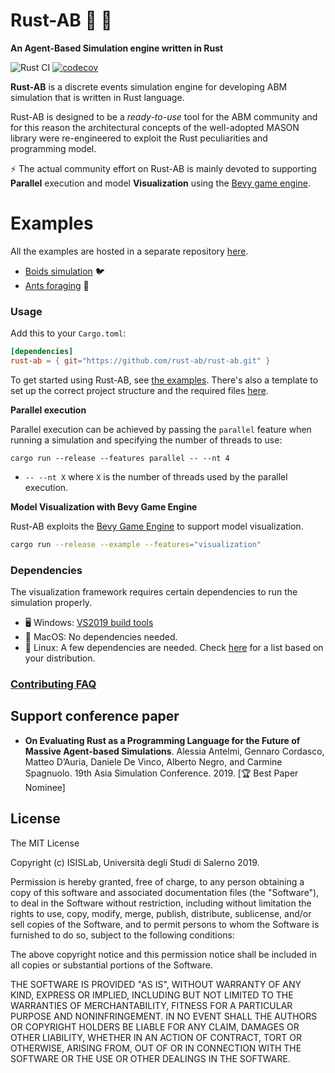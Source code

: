 # Rust-AB 🚀 🤖
**An Agent-Based Simulation engine written in Rust**
 
![Rust CI](https://github.com/spagnuolocarmine/rust-ab/workflows/Rust%20CI/badge.svg)
[![codecov](https://codecov.io/gh/rust-ab/rust-ab/branch/master/graph/badge.svg?token=GWYP2UBPIZ)](https://codecov.io/gh/rust-ab/rust-ab)

**Rust-AB** is a discrete events simulation engine for developing ABM simulation that is written in Rust language. 

Rust-AB is designed to be a _ready-to-use_ tool for the ABM community and for this reason the architectural concepts of the well-adopted MASON library were re-engineered to exploit the Rust peculiarities and programming model.

:zap:  The actual community effort on Rust-AB is mainly devoted to supporting **Parallel** execution and model **Visualization** using the [Bevy game engine](https://bevyengine.org/).

# Examples

All the examples are hosted in a separate repository [here](https://github.com/rust-ab/rust-ab-examples).
- [Boids simulation](https://github.com/rust-ab/rust-ab-examples/tree/master/boids) :bird:
- [Ants foraging](https://github.com/rust-ab/rust-ab-examples/tree/master/antsforaging) :ant:

### Usage

Add this to your `Cargo.toml`:

```toml
[dependencies]
rust-ab = { git="https://github.com/rust-ab/rust-ab.git" }
```

To get started using Rust-AB, see [the examples](https://github.com/rust-ab/rust-ab-examples).
There's also a template to set up the correct project structure and the required files [here](https://github.com/rust-ab/rust-ab-examples/tree/master/template).

**Parallel execution**

Parallel execution can be achieved by passing the `parallel` feature when running a simulation and specifying the number of threads to use:

```cargo run --release --features parallel -- --nt 4```
- ```-- --nt X``` where ```X``` is the number of threads used by the parallel execution.

**Model Visualization with Bevy Game Engine**

Rust-AB exploits the [Bevy Game Engine](https://bevyengine.org/) to support model visualization.

```sh
cargo run --release --example --features="visualization"
```

### Dependencies
The visualization framework requires certain dependencies to run the simulation properly.
- :desktop_computer: Windows: [VS2019 build tools](https://visualstudio.microsoft.com/thank-you-downloading-visual-studio/?sku=BuildTools&rel=16)
- :apple: MacOS: No dependencies needed.
- :penguin: Linux: A few dependencies are needed. Check [here](https://github.com/bevyengine/bevy/blob/main/docs/linux_dependencies.md) for a list based on your distribution.

### [Contributing FAQ](CONTRIBUTING.md)
 
<!--
## Boids Simulation Example

The Boids model by C. Raynolds, 1986, is a steering behavior ABM for autonomous agents, which simulates the flocking behavior of birds. The agent behavior is derived by a linear combination of three independent rules: _Separation_: steer in order to avoid crowding local flockmates; _Alignment_: steer towards the average heading of local flockmates; _Cohesion_: steer to move towards the average position (center of mass) of local flockmates.

- Single core execution: ```cargo run --release --example boids```
- Multiple core execution: ```cargo run --release --example boids --features parallel -- --nt 4```

## Boids Simulation Example

The Boids model by C. Raynolds, 1986, is a steering behavior ABM for autonomous agents, which simulates the flocking behavior of birds. The agent behavior is derived by a linear combination of three independent rules: _Separation_: steer in order to avoid crowding local flockmates; _Alignment_: steer towards the average heading of local flockmates; _Cohesion_: steer to move towards the average position (center of mass) of local flockmates.


### Agent definition

A Rust-AB agent is a struct contains all the local agent data. For our exampel, we have to define a new struct named _Bird_ that emulate the concept of a bird in a flock. The struct definition, in Rust-AB, must implements the trait  _Agent_ and the traits _Eq_ and _Hash_. According to the model specification, each agent in each simulation time has to compute three steering rules according to its neighboring agents. For this reason, it will be placed in a Rust-AB _Field2D_, a bi-dimensional environment. Consequentially, the agent definition must implements the trait _Location2D_, and also the traits _Clone_ and _Copy_, instead of developing they can be automatically computed using the Rust macro ```#derive[(\_)]```.

The steering behavior model can be developed by storing the position of the agent in the previous time and in current time, the agent position can be modeled using a Rust-AB struct named _Real2D_. Furthermore, an unique identify is stored in the agent in order to easily develop the trait _Hash_. 

```rust
#[derive(Clone, Copy)]
pub struct Bird{
    pub id: u128,
    pub pos: Real2D,
    pub last_d: Real2D,
}
```

The agent logic is placed in the _step_ function, however, in order to develop more robust code, we designed agent logic using three sub-functions defined in the agent implementation. Listing _code2_ shows the agent implementation code. Lines 1-8 defines the object _Bird_, by providing the object constructor, and three functions: avoidance, cohesion, and consistency, corresponding to the steering model rules. Each function takes as input parameter the reference to a vector of agents (the agent neighborhood) and returns a new Real2D, which is the force computed according to the neighbors. Moreover, lines 9-12 shows the code for implementing the trait _Location2D_ trait, which enables to place the agent in the _Field2D_ environment. Lines 13-20 shows the code for implementing the Rust traits _Hash_ and _Eq_, notice that in order to develop the Rust _Eq_ trait, it is needed to develop also the trait _PartialEq_, which is developed by exploiting the unique agent identifier.

Finally, the agent _step_ function is defined. Lines 21-39 shows the code of the agent logic, that enables to simulate the steering behavior of the model. The agent computes the neighboring agents (line 23) and using the sub-functions compute its new position. The computed position is used to update the status of the environment (line 37). Notice that in order to access to the simulation state, are used a particular Rust mechanism.

```rust
impl Bird {
    pub fn new(id: u128, pos: Real2D, last_d: Real2D) -> Self {
        Bird {id, pos, last_d}
    }
    pub fn avoidance (self, _vec: &Vec<Bird>) -> Real2D {..}
    pub fn cohesion (self, _vec: &Vec<Bird>) -> Real2D {..}
    pub fn consistency (self, _vec: &Vec<Bird>) -> Real2D {..}
 }
impl Location2D<Real2D> for Bird {
    fn get_location(self) -> Real2D { self.pos }
    fn set_location(&mut self, loc: Real2D) { self.pos = loc; }
}
impl Hash for Bird {
    fn hash<H>(&self, state: &mut H) where H: Hasher,
    { state.write_u128(self.id); state.finish();}
}
impl Eq for Bird {}
impl PartialEq for Bird {
    fn eq(&self, other: &Bird) -> bool {self.id == other.id}
}
impl Agent for Bird {
    fn step(&mut self) {
        let vec = GLOBAL_STATE.lock().unwrap().field1.get_neighbors_within_distance(self.pos,10.0);
        let avoid = self.avoidance(&vec);
        let cohe  = self.cohesion(&vec);
        let rand  = self.randomness();
        let cons  = self.consistency(&vec);
        let mom   = self.last_d;
        let mut dx = COHESION*cohe.x + AVOIDANCE*avoid.x + CONSISTENCY*cons.x + RANDOMNESS*rand.x + MOMENTUM*mom.x;
        let mut dy = COHESION*cohe.y + AVOIDANCE*avoid.y + CONSISTENCY*cons.y + RANDOMNESS*rand.y + MOMENTUM*mom.y;
        let dis = (dx*dx + dy*dy).sqrt();
        if dis > 0.0 { dx = dx/dis*JUMP; dy = dy/dis*JUMP;}
        let _lastd = Real2D {x: dx, y:dy};
        let loc_x = toroidal_transform(self.pos.x + dx, WIDTH);
        let loc_y = toroidal_transform(self.pos.y + dy, HEIGHT);
        self.pos = Real2D{x: loc_x, y: loc_y};
        GLOBAL_STATE.lock().unwrap().field1.set_object_location(*self, Real2D{x: loc_x, y: loc_y});
    }
}
```

### Model definition

Rust-AB simulation comprises several fields definitions and state variables, that must be placed in a struct (the simulation state). We define the Boids simulation state by declaring a new struct named _State_. 

According to the model and the agent definition, we designed the agents interactions using the _Field2D_ environment, for this reason the state struct contains only a _Field2D_ declaration. Moreover, the Rust memory model does not allow the programmer to share data across several functions invocations. To access the simulation state inside the agent _step_ function, we have to declare the _State_ instance as a global variable, and exploit a semaphore (or mutex) to safely read it. Notice that  the _State_ struct  needs to be  initialized at running time using the macro ```lazy_static!``` (line 8-10).

```rust
pub struct State{
    pub field1: Field2D<Bird>,
}
impl State {
    pub fn new(w: f64, h: f64, d: f64, t: bool) -> State { State {field1: Field2D::new(w, h, d, t),}}
}
//Global variables definition
lazy_static! {
    static  ref GLOBAL_STATE: Mutex<State> = Mutex::new(State::new(WIDTH, HEIGTH, DISCRETIZATION, TOROIDAL));
}
```


Finally, the  main simulation function is defined. At line 2 a new Rust-AB _Schedule_ is defined, while from line 3 to 11 are randomly initialized a number of agents, placed in the _Field2D_ (line 9), and scheduled using the _schedule_repeating_ method (line 10). At line 12 the schedule step is called for a certain number of times.

```rust
fn main() {
    let mut schedule: Schedule<Bird> = Schedule::new();
    let mut rng = rand::thread_rng();
    for bird_id in 0..NUM_AGENT{
        let r1: f64 = rng.gen();
        let r2: f64 = rng.gen();
        let last_d = Real2D {x: 0.0, y: 0.0};
        let bird = Bird::new(bird_id, Real2D{x: WIDTH*r1, y: HEIGTH*r2},last_d);
        GLOBAL_STATE.lock().unwrap().field1.set_object_location(bird,bird.pos);
        schedule.schedule_repeating(bird,0.0,0);
    }
    for _ in 1..STEP{ schedule.step(); }
}
```
-->
## Support conference paper

- __On Evaluating Rust as a Programming Language for the Future of Massive Agent-based Simulations__. Alessia Antelmi, Gennaro Cordasco, Matteo D’Auria, Daniele De Vinco, Alberto Negro, and Carmine Spagnuolo. 19th Asia Simulation Conference. 2019. [:trophy: Best Paper Nominee]
## License

The MIT License

Copyright (c) ISISLab, Università degli Studi di Salerno 2019.

Permission is hereby granted, free of charge, to any person obtaining a copy
of this software and associated documentation files (the "Software"), to deal
in the Software without restriction, including without limitation the rights
to use, copy, modify, merge, publish, distribute, sublicense, and/or sell
copies of the Software, and to permit persons to whom the Software is
furnished to do so, subject to the following conditions:

The above copyright notice and this permission notice shall be included in
all copies or substantial portions of the Software.

THE SOFTWARE IS PROVIDED "AS IS", WITHOUT WARRANTY OF ANY KIND, EXPRESS OR
IMPLIED, INCLUDING BUT NOT LIMITED TO THE WARRANTIES OF MERCHANTABILITY,
FITNESS FOR A PARTICULAR PURPOSE AND NONINFRINGEMENT. IN NO EVENT SHALL THE
AUTHORS OR COPYRIGHT HOLDERS BE LIABLE FOR ANY CLAIM, DAMAGES OR OTHER
LIABILITY, WHETHER IN AN ACTION OF CONTRACT, TORT OR OTHERWISE, ARISING FROM,
OUT OF OR IN CONNECTION WITH THE SOFTWARE OR THE USE OR OTHER DEALINGS IN
THE SOFTWARE.
